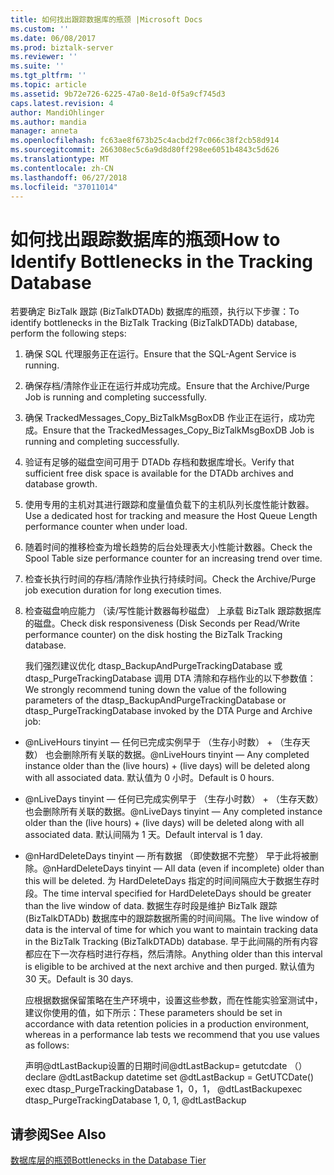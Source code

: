 ```yaml
---
title: 如何找出跟踪数据库的瓶颈 |Microsoft Docs
ms.custom: ''
ms.date: 06/08/2017
ms.prod: biztalk-server
ms.reviewer: ''
ms.suite: ''
ms.tgt_pltfrm: ''
ms.topic: article
ms.assetid: 9b72e726-6225-47a0-8e1d-0f5a9cf745d3
caps.latest.revision: 4
author: MandiOhlinger
ms.author: mandia
manager: anneta
ms.openlocfilehash: fc63ae8f673b25c4acbd2f7c066c38f2cb58d914
ms.sourcegitcommit: 266308ec5c6a9d8d80ff298ee6051b4843c5d626
ms.translationtype: MT
ms.contentlocale: zh-CN
ms.lasthandoff: 06/27/2018
ms.locfileid: "37011014"
---
```

# <a name="how-to-identify-bottlenecks-in-the-tracking-database"></a><span data-ttu-id="b8961-102">如何找出跟踪数据库的瓶颈</span><span class="sxs-lookup"><span data-stu-id="b8961-102">How to Identify Bottlenecks in the Tracking Database</span></span>
<span data-ttu-id="b8961-103">若要确定 BizTalk 跟踪 (BizTalkDTADb) 数据库的瓶颈，执行以下步骤：</span><span class="sxs-lookup"><span data-stu-id="b8961-103">To identify bottlenecks in the BizTalk Tracking (BizTalkDTADb) database, perform the following steps:</span></span>  
  
1. <span data-ttu-id="b8961-104">确保 SQL 代理服务正在运行。</span><span class="sxs-lookup"><span data-stu-id="b8961-104">Ensure that the SQL-Agent Service is running.</span></span>  
  
2. <span data-ttu-id="b8961-105">确保存档/清除作业正在运行并成功完成。</span><span class="sxs-lookup"><span data-stu-id="b8961-105">Ensure that the Archive/Purge Job is running and completing successfully.</span></span>  
  
3. <span data-ttu-id="b8961-106">确保 TrackedMessages_Copy_BizTalkMsgBoxDB 作业正在运行，成功完成。</span><span class="sxs-lookup"><span data-stu-id="b8961-106">Ensure that the TrackedMessages_Copy_BizTalkMsgBoxDB Job is running and completing successfully.</span></span>  
  
4. <span data-ttu-id="b8961-107">验证有足够的磁盘空间可用于 DTADb 存档和数据库增长。</span><span class="sxs-lookup"><span data-stu-id="b8961-107">Verify that sufficient free disk space is available for the DTADb archives and database growth.</span></span>  
  
5. <span data-ttu-id="b8961-108">使用专用的主机对其进行跟踪和度量值负载下的主机队列长度性能计数器。</span><span class="sxs-lookup"><span data-stu-id="b8961-108">Use a dedicated host for tracking and measure the Host Queue Length performance counter when under load.</span></span>  
  
6. <span data-ttu-id="b8961-109">随着时间的推移检查为增长趋势的后台处理表大小性能计数器。</span><span class="sxs-lookup"><span data-stu-id="b8961-109">Check the Spool Table size performance counter for an increasing trend over time.</span></span>  
  
7. <span data-ttu-id="b8961-110">检查长执行时间的存档/清除作业执行持续时间。</span><span class="sxs-lookup"><span data-stu-id="b8961-110">Check the Archive/Purge job execution duration for long execution times.</span></span>  
  
8. <span data-ttu-id="b8961-111">检查磁盘响应能力 （读/写性能计数器每秒磁盘） 上承载 BizTalk 跟踪数据库的磁盘。</span><span class="sxs-lookup"><span data-stu-id="b8961-111">Check disk responsiveness (Disk Seconds per Read/Write performance counter) on the disk hosting the BizTalk Tracking database.</span></span>  
  
   <span data-ttu-id="b8961-112">我们强烈建议优化 dtasp_BackupAndPurgeTrackingDatabase 或 dtasp_PurgeTrackingDatabase 调用 DTA 清除和存档作业的以下参数值：</span><span class="sxs-lookup"><span data-stu-id="b8961-112">We strongly recommend tuning down the value of the following parameters of the dtasp_BackupAndPurgeTrackingDatabase or dtasp_PurgeTrackingDatabase invoked by the DTA Purge and Archive job:</span></span>  
  
- <span data-ttu-id="b8961-113">@nLiveHours tinyint — 任何已完成实例早于 （生存小时数） + （生存天数） 也会删除所有关联的数据。</span><span class="sxs-lookup"><span data-stu-id="b8961-113">@nLiveHours tinyint — Any completed instance older than the (live hours) + (live days) will be deleted along with all associated data.</span></span> <span data-ttu-id="b8961-114">默认值为 0 小时。</span><span class="sxs-lookup"><span data-stu-id="b8961-114">Default is 0 hours.</span></span>  
  
- <span data-ttu-id="b8961-115">@nLiveDays tinyint — 任何已完成实例早于 （生存小时数） + （生存天数） 也会删除所有关联的数据。</span><span class="sxs-lookup"><span data-stu-id="b8961-115">@nLiveDays tinyint — Any completed instance older than the (live hours) + (live days) will be deleted along with all associated data.</span></span> <span data-ttu-id="b8961-116">默认间隔为 1 天。</span><span class="sxs-lookup"><span data-stu-id="b8961-116">Default interval is 1 day.</span></span>  
  
- <span data-ttu-id="b8961-117">@nHardDeleteDays tinyint — 所有数据 （即使数据不完整） 早于此将被删除。</span><span class="sxs-lookup"><span data-stu-id="b8961-117">@nHardDeleteDays tinyint — All data (even if incomplete) older than this will be deleted.</span></span> <span data-ttu-id="b8961-118">为 HardDeleteDays 指定的时间间隔应大于数据生存时段。</span><span class="sxs-lookup"><span data-stu-id="b8961-118">The time interval specified for HardDeleteDays should be greater than the live window of data.</span></span> <span data-ttu-id="b8961-119">数据生存时段是维护 BizTalk 跟踪 (BizTalkDTADb) 数据库中的跟踪数据所需的时间间隔。</span><span class="sxs-lookup"><span data-stu-id="b8961-119">The live window of data is the interval of time for which you want to maintain tracking data in the BizTalk Tracking (BizTalkDTADb) database.</span></span> <span data-ttu-id="b8961-120">早于此间隔的所有内容都应在下一次存档时进行存档，然后清除。</span><span class="sxs-lookup"><span data-stu-id="b8961-120">Anything older than this interval is eligible to be archived at the next archive and then purged.</span></span> <span data-ttu-id="b8961-121">默认值为 30 天。</span><span class="sxs-lookup"><span data-stu-id="b8961-121">Default is 30 days.</span></span>  
  
  <span data-ttu-id="b8961-122">应根据数据保留策略在生产环境中，设置这些参数，而在性能实验室测试中，建议你使用的值，如下所示：</span><span class="sxs-lookup"><span data-stu-id="b8961-122">These parameters should be set in accordance with data retention policies in a production environment, whereas in a performance lab tests we recommend that you use values as follows:</span></span>  
  
  <span data-ttu-id="b8961-123">声明@dtLastBackup设置的日期时间@dtLastBackup= getutcdate （）</span><span class="sxs-lookup"><span data-stu-id="b8961-123">declare @dtLastBackup datetime set @dtLastBackup = GetUTCDate()</span></span>  
  <span data-ttu-id="b8961-124">exec dtasp_PurgeTrackingDatabase 1，0，1， @dtLastBackup</span><span class="sxs-lookup"><span data-stu-id="b8961-124">exec dtasp_PurgeTrackingDatabase 1, 0, 1, @dtLastBackup</span></span>  
  
## <a name="see-also"></a><span data-ttu-id="b8961-125">请参阅</span><span class="sxs-lookup"><span data-stu-id="b8961-125">See Also</span></span>  
 [<span data-ttu-id="b8961-126">数据库层的瓶颈</span><span class="sxs-lookup"><span data-stu-id="b8961-126">Bottlenecks in the Database Tier</span></span>](../technical-guides/bottlenecks-in-the-database-tier.md)